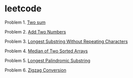 # leetcode
Problem 1. [Two sum](https://leetcode.com/problems/two-sum/)

Problem 2. [Add Two Numbers](https://leetcode.com/problems/add-two-numbers/)

Problem 3. [Longest Substring Without Repeating Characters](https://leetcode.com/problems/longest-substring-without-repeating-characters/)

Problem 4. [Median of Two Sorted Arrays](https://leetcode.com/problems/median-of-two-sorted-arrays/)

Problem 5. [Longest Palindromic Substring](https://leetcode.com/problems/longest-palindromic-substring/)

Problem 6. [Zigzag Conversion](https://leetcode.com/problems/zigzag-conversion/)

